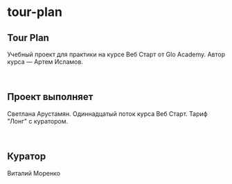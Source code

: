 # tour-plan
<h2>Tour Plan</h2> 
<p>Учебный проект для практики на курсе Веб Старт от Glo Academy. Автор курса — Артем Исламов.</p><br>
<h2>Проект выполняет</h2>
<p>Светлана Арустамян. Одиннадцатый поток курса Веб Старт. Тариф "Лонг" с куратором.</p><br>
<h2>Куратор</h2>
<p>Виталий Моренко</p>
